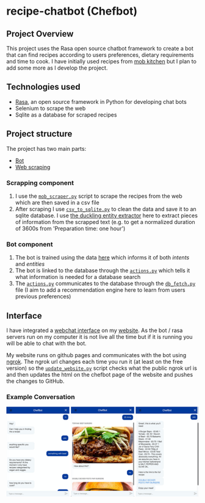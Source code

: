 # recipe-chatbot (Chefbot)

## Project Overview

This project uses the Rasa open source chatbot framework to create a bot that can find recipes according to users preferences, dietary requirements and time to cook. I have initially used recipes from [mob kitchen](http://www.mobkitchen.co.uk) but I plan to add some more as I develop the project.

## Technologies used

- [Rasa](https://github.com/RasaHQ/rasa), an open source framework in Python for developing chat bots
- Selenium to scrape the web
- Sqlite as a database for scraped recipes

## Project structure

The project has two main parts:

- [Bot](./bot)
- [Web scraping](./scraper)

### Scrapping component

1. I use the [`mob_scraper.py`](./scraper/mob_scraper.py) script to scrape the recipes from the web which are then saved in a csv file
2. After scraping I use [`csv_to_sqlite.py`](./scraper/csv_to_sqlite.py) to clean the data and save it to an sqlite database. I use [the duckling entity extractor](https://github.com/facebook/duckling) here to extract pieces of information from the scrapped text (e.g. to get a normalized duration of 3600s from 'Preparation time: one hour')

### Bot component

1. The bot is trained using the data [here](./bot/data) which informs it of both _intents_ and _entities_
2. The bot is linked to the database through the [`actions.py`](./bot/actions.py) which tells it what information is needed for a database search
3. The [`actions.py`](./bot/actions.py) communicates to the database through the [`db_fetch.py`](./bot/db_fetch.py) file (I aim to add a recommendation engine here to learn from users previous preferences)

## Interface

I have integrated a [webchat interface](https://github.com/botfront/rasa-webchat) on my [website](https://edward-rees.com/chefbot). As the bot / rasa servers  run on my computer it is not live all the time but if it is running you will be able to chat with the bot.

My website runs on github pages and communicates with the bot using [ngrok](https://ngrok.com).  The ngrok url changes each time you run it (at least on the free version) so the [`update_website.py`](./update_website.py) script checks what the public ngrok url is and then updates the html on the chefbot page of the website and pushes the changes to GitHub.

### Example Conversation

![Chefbot_ex_combined](assets/Chefbot_ex_combined.png)
